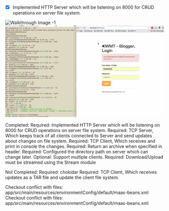 
- [x] Implemented HTTP Server which will be listening on 8000 for CRUD operations on server file system.

![Walkthrough Image -1](https://github.com/lkolla/wmt-blogger/blob/master/wmt-blogger.gif)
![Walkthrough Image -2](https://github.com/lkolla/wmt-blogger/blob/master/wmt-blogger-login.gif)

Completed:
Required: Implemented HTTP Server which will be listening on 8000 for CRUD operations on server file system.
Required: TCP Server, Which keeps track of all clients connected to Server and send updates about changes on file system.
Required: TCP Client, Which receives and print in console the changes.
Required: Return an archive when specified in header.
Required: Configured the directory path on server which can change later.
Optional: Support multiple clients.
Required: Download/Upload must be streamed using the Stream module



Not Completed:
Required: chokidar
Required: TCP Client, Which receives updates as a TAR file and update the client file system.


Checkout conflict with files: 
app/src/main/resources/environmentConfig/default/maas-beans.xml
Checkout conflict with files: 
app/src/main/resources/environmentConfig/default/maas-beans.xml